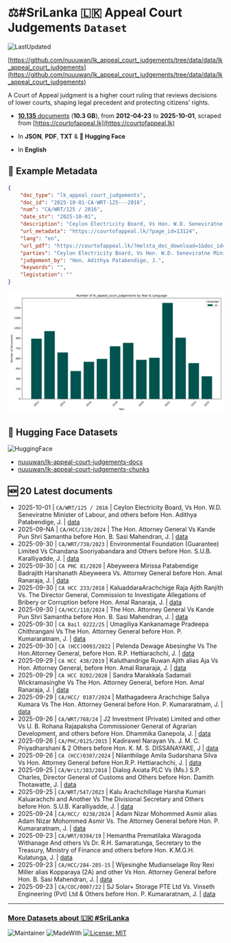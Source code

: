 # ⚖️#SriLanka 🇱🇰 Appeal Court Judgements `Dataset`

![LastUpdated](https://img.shields.io/badge/last_updated-2025--10--02_09:51:32-green)

[https://github.com/nuuuwan/lk_appeal_court_judgements/tree/data/data/lk_appeal_court_judgements](https://github.com/nuuuwan/lk_appeal_court_judgements/tree/data/data/lk_appeal_court_judgements)

A Court of Appeal judgment is a higher court ruling that reviews decisions of lower courts, shaping legal precedent and protecting citizens’ rights.

- [**10,135** documents](https://github.com/nuuuwan/lk_appeal_court_judgements/tree/data/data/lk_appeal_court_judgements) (**10.3 GB**), from **2012-04-23** to **2025-10-01**, scraped from [https://courtofappeal.lk](https://courtofappeal.lk)

- In **JSON**, **PDF**, **TXT** & **🤗 Hugging Face**

- In **English**

## 📝 Example Metadata

```json
{
    "doc_type": "lk_appeal_court_judgements",
    "doc_id": "2025-10-01-CA-WRT-125---2016",
    "num": "CA/WRT/125 / 2016",
    "date_str": "2025-10-01",
    "description": "Ceylon Electricity Board, Vs Hon. W.D. Seneviratne Minister of Labour, and others before Hon. Adithya Patabendige, J.",
    "url_metadata": "https://courtofappeal.lk/?page_id=13124",
    "lang": "en",
    "url_pdf": "https://courtofappeal.lk/?melsta_doc_download=1&doc_id=d0af8b72-3379-4f45-b054-021fdb87a26c&filename=Judgement%20copy%20o%20%282%29.pdf.pdf",
    "parties": "Ceylon Electricity Board, Vs Hon. W.D. Seneviratne Minister of Labour, and others",
    "judgement_by": "Hon. Adithya Patabendige, J.",
    "keywords": "",
    "legistation": ""
}
```

![Chart](https://raw.githubusercontent.com/nuuuwan/lk_appeal_court_judgements/refs/heads/data/data/lk_appeal_court_judgements/docs_by_year_and_lang.png)

## 🤗 Hugging Face Datasets

![HuggingFace](https://img.shields.io/badge/-HuggingFace-FDEE21?style=for-the-badge&logo=HuggingFace)

- [nuuuwan/lk-appeal-court-judgements-docs](https://huggingface.co/datasets/nuuuwan/lk-appeal-court-judgements-docs)
- [nuuuwan/lk-appeal-court-judgements-chunks](https://huggingface.co/datasets/nuuuwan/lk-appeal-court-judgements-chunks)

## 🆕 20 Latest documents

- 2025-10-01 | `CA/WRT/125 / 2016` | Ceylon Electricity Board, Vs Hon. W.D. Seneviratne Minister of Labour, and others before Hon. Adithya Patabendige, J. | [data](https://github.com/nuuuwan/lk_appeal_court_judgements/tree/data/data/lk_appeal_court_judgements/2020s/2025/2025-10-01-CA-WRT-125---2016)
- 2025-09-NA | `CA/HCC/110/2024` | The Hon. Attorney General Vs Kande Pun Shri Samantha before Hon. B. Sasi Mahendran, J. | [data](https://github.com/nuuuwan/lk_appeal_court_judgements/tree/data/data/lk_appeal_court_judgements/2020s/2025/2025-09-NA-CA-HCC-110-2024)
- 2025-09-30 | `CA/WRT/738/2023` | Environmental Foundation (Guarantee) Limited Vs Chandana Sooriyabandara and Others before Hon. S.U.B. Karalliyadde, J. | [data](https://github.com/nuuuwan/lk_appeal_court_judgements/tree/data/data/lk_appeal_court_judgements/2020s/2025/2025-09-30-CA-WRT-738-2023)
- 2025-09-30 | `CA PHC 81/2020` | Abeyweera Mirissa Patabendige Badrajith Harshanath Abeyweera Vs. Attorney General before Hon. Amal Ranaraja, J. | [data](https://github.com/nuuuwan/lk_appeal_court_judgements/tree/data/data/lk_appeal_court_judgements/2020s/2025/2025-09-30-CA-PHC-81-2020)
- 2025-09-30 | `CA HCC 233/2018` | KaluaddaraArachchige Raja Ajith Ranjith Vs. The Director General, Commission to Investigate Allegations of Bribery or Corruption before Hon. Amal Ranaraja, J. | [data](https://github.com/nuuuwan/lk_appeal_court_judgements/tree/data/data/lk_appeal_court_judgements/2020s/2025/2025-09-30-CA-HCC-233-2018)
- 2025-09-30 | `CA/HCC/110/2024` | The Hon. Attorney General Vs Kande Pun Shri Samantha before Hon. B. Sasi Mahendran, J. | [data](https://github.com/nuuuwan/lk_appeal_court_judgements/tree/data/data/lk_appeal_court_judgements/2020s/2025/2025-09-30-CA-HCC-110-2024)
- 2025-09-30 | `CA Bail 0222/25` | Umagiliya Kankanamage Pradeepa Chithrangani Vs The Hon. Attorney General before Hon. P. Kumararatnam, J. | [data](https://github.com/nuuuwan/lk_appeal_court_judgements/tree/data/data/lk_appeal_court_judgements/2020s/2025/2025-09-30-CA-Bail-0222-25)
- 2025-09-30 | `CA (HCC)0093/2022` | Pelenda Dewage Abesinghe Vs The Hon.Attorney General, before Hon. R.P. Hettiarachchi, J. | [data](https://github.com/nuuuwan/lk_appeal_court_judgements/tree/data/data/lk_appeal_court_judgements/2020s/2025/2025-09-30-CA--HCC-0093-2022)
- 2025-09-29 | `CA HCC 438/2019` | Kaluthandrige Ruwan Ajith alias Aja Vs Hon. Attorney General, before Hon. Amal Ranaraja, J. | [data](https://github.com/nuuuwan/lk_appeal_court_judgements/tree/data/data/lk_appeal_court_judgements/2020s/2025/2025-09-29-CA-HCC-438-2019)
- 2025-09-29 | `CA HCC 0202/2020` | Sandra Marakkala Sadamali Wickramasinghe Vs The Hon. Attorney General, before Hon. Amal Ranaraja, J. | [data](https://github.com/nuuuwan/lk_appeal_court_judgements/tree/data/data/lk_appeal_court_judgements/2020s/2025/2025-09-29-CA-HCC-0202-2020)
- 2025-09-29 | `CA/HCC/ 0187/2024` | Mathagadeera Arachchige Saliya Kumara Vs The Hon. Attorney General before Hon. P. Kumararatnam, J. | [data](https://github.com/nuuuwan/lk_appeal_court_judgements/tree/data/data/lk_appeal_court_judgements/2020s/2025/2025-09-29-CA-HCC--0187-2024)
- 2025-09-26 | `CA/WRT/768/24` | J2 Investment (Private) Limited and other Vs U. B. Rohana Rajapaksha Commissioner General of Agrarian Development, and others before Hon. Dhammika Ganepola, J. | [data](https://github.com/nuuuwan/lk_appeal_court_judgements/tree/data/data/lk_appeal_court_judgements/2020s/2025/2025-09-26-CA-WRT-768-24)
- 2025-09-26 | `CA/PHC/0125/2015` | Kadirawel Narayan Vs. J. M. C. Priyadharshani & 2 Others before Hon. K. M. S. DISSANAYAKE, J | [data](https://github.com/nuuuwan/lk_appeal_court_judgements/tree/data/data/lk_appeal_court_judgements/2020s/2025/2025-09-26-CA-PHC-0125-2015)
- 2025-09-26 | `CA (HCC)0307/2024` | Nilanthilage Amila Sudarshana Silva Vs Hon. Attorney General before Hon.R.P. Hettiarachchi, J. | [data](https://github.com/nuuuwan/lk_appeal_court_judgements/tree/data/data/lk_appeal_court_judgements/2020s/2025/2025-09-26-CA--HCC-0307-2024)
- 2025-09-25 | `CA/Writ/383/2018` | Dialog Axiata PLC Vs (Ms.) S.P. Charles, Director General of Customs and Others before Hon. Damith Thotawatte, J. | [data](https://github.com/nuuuwan/lk_appeal_court_judgements/tree/data/data/lk_appeal_court_judgements/2020s/2025/2025-09-25-CA-Writ-383-2018)
- 2025-09-25 | `CA/WRT/547/2023` | Kalu Arachchillage Harsha Kumari Kaluarachchi and Another Vs The Divisional Secretary and Others before Hon. S.U.B. Karalliyadde, J. | [data](https://github.com/nuuuwan/lk_appeal_court_judgements/tree/data/data/lk_appeal_court_judgements/2020s/2025/2025-09-25-CA-WRT-547-2023)
- 2025-09-24 | `CA/HCC/ 0238/2024` | Adam Nizar Mohommed Asmir alias Adam Nizar Mohommed Asmir Vs. The Attorney General before Hon. P. Kumararatnam, J. | [data](https://github.com/nuuuwan/lk_appeal_court_judgements/tree/data/data/lk_appeal_court_judgements/2020s/2025/2025-09-24-CA-HCC--0238-2024)
- 2025-09-23 | `CA/WRT/0394/19` | Hemantha Prematilaka Waragoda Withanage And others Vs Dr. R.H. Samaratunga, Secretary to the Treasury, Ministry of Finance and others before Hon. K.M.G.H. Kulatunga, J. | [data](https://github.com/nuuuwan/lk_appeal_court_judgements/tree/data/data/lk_appeal_court_judgements/2020s/2025/2025-09-23-CA-WRT-0394-19)
- 2025-09-23 | `CA/HCC/284-285-15` | Wijesinghe Mudianselage Roy Rexi Miller alias Kopparaya (2A) and other Vs Hon. Attorney General before Hon. B. Sasi Mahendran, J. | [data](https://github.com/nuuuwan/lk_appeal_court_judgements/tree/data/data/lk_appeal_court_judgements/2020s/2025/2025-09-23-CA-HCC-284-285-15)
- 2025-09-23 | `CA/COC/0007/22` | SJ Solar+ Storage PTE Ltd Vs. Vinseth Engineering (Pvt) Ltd & Others before Hon. P. Kumararatnam, J. | [data](https://github.com/nuuuwan/lk_appeal_court_judgements/tree/data/data/lk_appeal_court_judgements/2020s/2025/2025-09-23-CA-COC-0007-22)

---

### [More Datasets about 🇱🇰 #SriLanka](https://github.com/nuuuwan/lk_datasets)

![Maintainer](https://img.shields.io/badge/maintainer-nuuuwan-red)
![MadeWith](https://img.shields.io/badge/made_with-python-blue)
[![License: MIT](https://img.shields.io/badge/License-MIT-yellow.svg)](https://opensource.org/licenses/MIT)
